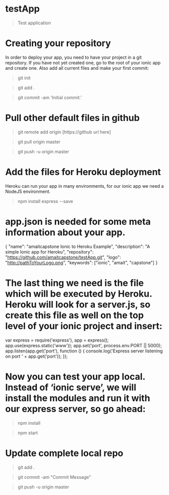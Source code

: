 # testApp
> Test application

# Creating your repository
In order to deploy your app, you need to have your project in a git repository. If you have not yet created one, go to the root of your ionic app and create one. Also add all current files and make your first commit:
> git init

> git add .

> git commit -am 'Initial commit.'

# Pull other default files in github
> git remote add origin [https://github url here]

> git pull origin master

> git push -u origin master

# Add the files for Heroku deployment
Heroku can run your app in many environments, for our ionic app we need a NodeJS environment.
> npm install express --save

# app.json is needed for some meta information about your app.
{
    "name": "amaitcapstone Ionic to Heroku Example",
    "description": "A simple Ionic app for Heroku",
    "repository": "https://github.com/amaitcapstone/testApp.git",
    "logo": "http://pathToYourLogo.png",
    "keywords": ["ionic", "amait", "capstone"]
}

# The last thing we need is the file which will be executed by Heroku. Heroku will look for a server.js, so create this file as well on the top level of your ionic project and insert:

var express = require('express'),
app = express();
app.use(express.static('www'));
app.set('port', process.env.PORT || 5000);
app.listen(app.get('port'), function () {
    console.log('Express server listening on port ' + app.get('port'));
});

# Now you can test your app local. Instead of ‘ionic serve’, we will install the modules and run it with our express server, so go ahead:
> npm install

> npm start

# Update complete local repo
> git add .

> git commit -am "Commit Message"

> git push -u origin master